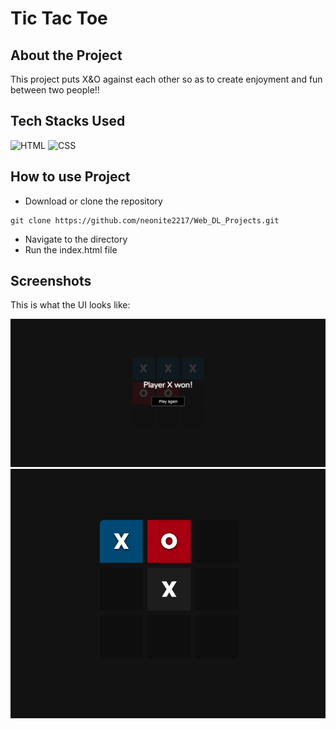 # Tic Tac Toe

## About the Project
This project puts X&O against each other so as to create enjoyment and fun between two people!!
## Tech Stacks Used

![HTML](https://img.shields.io/badge/html5%20-%23E34F26.svg?&style=for-the-badge&logo=html5&logoColor=white)
![CSS](https://img.shields.io/badge/css3%20-%231572B6.svg?&style=for-the-badge&logo=css3&logoColor=white)

## How to use Project
- Download or clone the repository

```
git clone https://github.com/neonite2217/Web_DL_Projects.git
```

- Navigate to  the directory
- Run the index.html file

## Screenshots

This is what the UI looks like:

<img src="https://github.com/neonite2217/Web_DL_Projects/blob/main/Tic%20Tac%20Toe/ss1.png" />

<img src="https://github.com/neonite2217/Web_DL_Projects/blob/main/Tic%20Tac%20Toe/ss2.png" />

